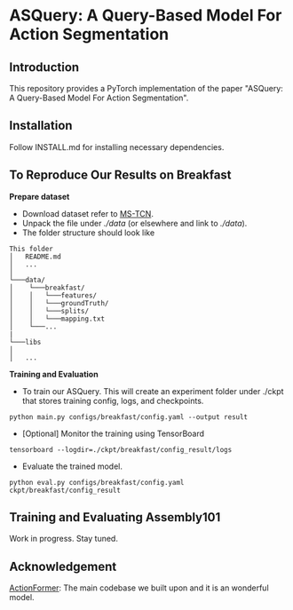 # ASQuery: A Query-Based Model For Action Segmentation
## Introduction
This repository provides a PyTorch implementation of the paper "ASQuery: A Query-Based Model For Action Segmentation". 
## Installation
Follow INSTALL.md for installing necessary dependencies.
## To Reproduce Our Results on Breakfast
**Prepare dataset**
* Download dataset refer to [MS-TCN](https://github.com/yabufarha/ms-tcn).
* Unpack the file under *./data* (or elsewhere and link to *./data*).
* The folder structure should look like
```
This folder
│   README.md
│   ...  
│
└───data/
│    └───breakfast/
│    │	 └───features/
│    │	 └───groundTruth/
│    │	 └───splits/
│    │	 └───mapping.txt  
│    └───...
|
└───libs
│
│   ...
```
**Training and Evaluation**
* To train our ASQuery. This will create an experiment folder under ./ckpt that stores training config, logs, and checkpoints.
```shell
python main.py configs/breakfast/config.yaml --output result
```
* [Optional] Monitor the training using TensorBoard
```shell
tensorboard --logdir=./ckpt/breakfast/config_result/logs
```
* Evaluate the trained model.
```shell
python eval.py configs/breakfast/config.yaml ckpt/breakfast/config_result
```
## Training and Evaluating Assembly101
Work in progress. Stay tuned.
## Acknowledgement
[ActionFormer](https://github.com/happyharrycn/actionformer_release): The main codebase we built upon and it is an wonderful model.
